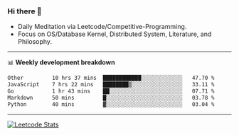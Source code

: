 ### Hi there 👋
* Daily Meditation via Leetcode/Competitive-Programming.
* Focus on OS/Database Kernel, Distributed System, Literature, and Philosophy.

-------

📊 **Weekly development breakdown**
<!--START_SECTION:waka-->

```txt
Other         10 hrs 37 mins  ████████████░░░░░░░░░░░░░   47.70 %
JavaScript    7 hrs 22 mins   ████████▒░░░░░░░░░░░░░░░░   33.11 %
Go            1 hr 43 mins    ██░░░░░░░░░░░░░░░░░░░░░░░   07.71 %
Markdown      50 mins         █░░░░░░░░░░░░░░░░░░░░░░░░   03.78 %
Python        40 mins         ▓░░░░░░░░░░░░░░░░░░░░░░░░   03.04 %
```

<!--END_SECTION:waka-->

-------

[![Leetcode Stats](https://leetcard.jacoblin.cool/hzhang413?font=Fira+Mono)](https://leetcode.com/fxrc)
<!-- ![image](./cyberpunk-ghost-in-the-shell.gif)
![image](./gis-archive.png) -->
